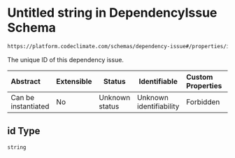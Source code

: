 # Untitled string in DependencyIssue Schema

```txt
https://platform.codeclimate.com/schemas/dependency-issue#/properties/id
```

The unique ID of this dependency issue.


| Abstract            | Extensible | Status         | Identifiable            | Custom Properties | Additional Properties | Access Restrictions | Defined In                                                                                             |
| :------------------ | ---------- | -------------- | ----------------------- | :---------------- | --------------------- | ------------------- | ------------------------------------------------------------------------------------------------------ |
| Can be instantiated | No         | Unknown status | Unknown identifiability | Forbidden         | Allowed               | none                | [DependencyIssue.schema.json\*](../../spec/schemas/DependencyIssue.schema.json "open original schema") |

## id Type

`string`
